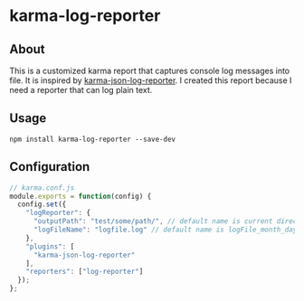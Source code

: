 # karma-log-reporter

## About
This is a customized karma report that captures console log messages into file.
It is inspired by [karma-json-log-reporter](https://www.npmjs.com/package/karma-json-log-reporter).
I created this report because I need a reporter that can log plain text.

## Usage

`npm install karma-log-reporter --save-dev`

## Configuration

```javascript
// karma.conf.js
module.exports = function(config) {
  config.set({
    "logReporter": {
      "outputPath": "test/some/path/", // default name is current directory
      "logFileName": "logfile.log" // default name is logFile_month_day_year_hr:min:sec.log
    },
    "plugins": [
      "karma-json-log-reporter"
    ],
    "reporters": ["log-reporter"]
  });
};
```
